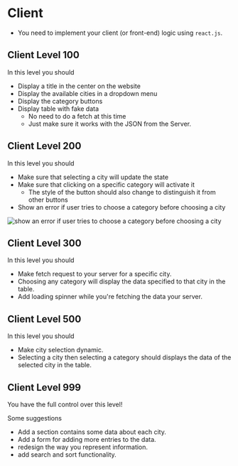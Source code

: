 # Client

- You need to implement your client (or front-end) logic using `react.js`.

## Client Level 100

In this level you should

- Display a title in the center on the website
- Display the available cities in a dropdown menu
- Display the category buttons
- Display table with fake data
  - No need to do a fetch at this time
  - Just make sure it works with the JSON from the Server.

## Client Level 200

In this level you should

- Make sure that selecting a city will update the state
- Make sure that clicking on a specific category will activate it
  - The style of the button should also change to distinguish it from other buttons
- Show an error if user tries to choose a category before choosing a city

![show an error if user tries to choose a category before choosing a city](https://i.imgur.com/vVPsMUe.png)

## Client Level 300

In this level you should

- Make fetch request to your server for a specific city.
- Choosing any category will display the data specified to that city in the table.
- Add loading spinner while you're fetching the data your server.

## Client Level 500

In this level you should

- Make city selection dynamic.
- Selecting a city then selecting a category should displays the data of the selected city in the table.

## Client Level 999

You have the full control over this level!

Some suggestions

- Add a section contains some data about each city.
- Add a form for adding more entries to the data.
- redesign the way you represent information.
- add search and sort functionality.
